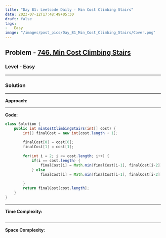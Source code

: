 ```yaml
---
title: "Day 81: Leetcode Daily - Min Cost Climbing Stairs"
date: 2023-07-12T17:48:49+05:30
draft: false
tags:
-   Easy
image: "/images/post_pics/Day_81_Min_Cost_Climbing_Stairs/Cover.png"
---
```



## Problem - [746. Min Cost Climbing Stairs](https://leetcode.com/problems/min-cost-climbing-stairs/)

### Level - Easy
---

### Solution

---
**Approach:**


---

**Code:**

```java
class Solution {
    public int minCostClimbingStairs(int[] cost) {
        int[] finalCost = new int[cost.length + 1];
        
        finalCost[0] = cost[0];
        finalCost[1] = cost[1];
        
        for(int i = 2; i <= cost.length; i++) {
            if(i == cost.length) {
                finalCost[i] = Math.min(finalCost[i-1], finalCost[i-2]) + 0;
            } else 
                finalCost[i] = Math.min(finalCost[i-1], finalCost[i-2]) + cost[i];
            
        }
        return finalCost[cost.length];
    }
}

```
---

**Time Complexity:**
```

```

---

**Space Complexity:**
```

```


